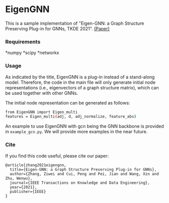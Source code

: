# EigenGNN
This is a sample implementation of "Eigen-GNN: a Graph Structure Preserving Plug-in for GNNs, TKDE 2021". [(Paper)](https://zw-zhang.github.io/files/2021_TKDE_EigenGNN.pdf)

### Requirements
*numpy
*scipy
*networkx

### Usage
As indicated by the title, EigenGNN is a plug-in instead of a stand-along model. Therefore, the code in the main file will only generate initial node representations (i.e., eigenvectors of a graph structure matrix), which can be used together with other GNNs.

The initial node representation can be generated as follows:
```bash
from EigenGNN import Eigen_multi
features = Eigen_multi(adj, d, adj_normalize, feature_abs)
```

An example to use EigenGNN with gcn being the GNN backbone is provided in `example_gcn.py`.
We will provide more examples in the near future.

### Cite
If you find this code useful, please cite our paper:
```
@article{zhang2021eigengnn,
  title={Eigen-GNN: a Graph Structure Preserving Plug-in for GNNs},
  author={Zhang, Ziwei and Cui, Peng and Pei, Jian and Wang, Xin and Zhu, Wenwu},
  journal={IEEE Transactions on Knowledge and Data Engineering},
  year={2021},
  publisher={IEEE}
}
```
